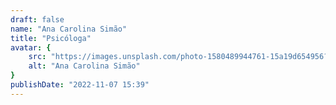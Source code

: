 ```yaml
---
draft: false
name: "Ana Carolina Simão"
title: "Psicóloga"
avatar: {
    src: "https://images.unsplash.com/photo-1580489944761-15a19d654956?&fit=crop&w=280",
    alt: "Ana Carolina Simão"
}
publishDate: "2022-11-07 15:39"
---
```

